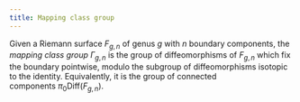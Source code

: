 ```yaml
---
title: Mapping class group
---
```


Given a Riemann surface $F_{g,n}$ of genus $g$ with $n$ boundary components, the *mapping class group* $\Gamma_{g,n}$ is the group of diffeomorphisms of $F_{g,n}$ which fix the boundary pointwise, modulo the subgroup of diffeomorphisms isotopic to the identity. Equivalently, it is the group of connected components $\pi_0
\mathrm{Diff}(F_{g,n})$.
